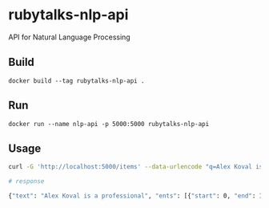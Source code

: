 # rubytalks-nlp-api

API for Natural Language Processing

## Build

`docker build --tag rubytalks-nlp-api .`

## Run

`docker run --name nlp-api -p 5000:5000 rubytalks-nlp-api`

## Usage

```bash
curl -G 'http://localhost:5000/items' --data-urlencode "q=Alex Koval is a professional"

# response

{"text": "Alex Koval is a professional", "ents": [{"start": 0, "end": 10, "label": "PERSON"}], "sents": [{"start": 0, "end": 28}], "tokens": [{"id": 0, "start": 0, "end": 4, "pos": "PROPN", "tag": "NNP", "dep": "compound", "head": 1}, {"id": 1, "start": 5, "end": 10, "pos": "PROPN", "tag": "NNP", "dep": "nsubj", "head": 2}, {"id": 2, "start": 11, "end": 13, "pos": "AUX", "tag": "VBZ", "dep": "ROOT", "head": 2}, {"id": 3, "start": 14, "end": 15, "pos": "DET", "tag": "DT", "dep": "det", "head": 4}, {"id": 4, "start": 16, "end": 28, "pos": "ADJ", "tag": "JJ", "dep": "attr", "head": 2}]}
```
